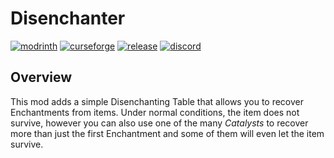 # Disenchanter

[![modrinth](https://img.shields.io/badge/-modrinth-gray?style=for-the-badge&labelColor=green&labelWidth=15&logo=appveyor&logoColor=white)](https://modrinth.com/mod/disenchanter)
[![curseforge](https://img.shields.io/badge/-CurseForge-gray?style=for-the-badge&logo=curseforge&labelColor=orange)](https://www.curseforge.com/minecraft/mc-mods/disenchanter)
[![release](https://img.shields.io/github/v/release/glisco03/disenchanter?logo=github&style=for-the-badge)](https://github.com/glisco03/disenchanter/releases)
[![discord](https://img.shields.io/discord/825828008644313089?label=wisp%20forest&logo=discord&logoColor=white&style=for-the-badge)](https://discord.gg/xrwHKktV2d)

## Overview

This mod adds a simple Disenchanting Table that allows you to recover Enchantments from items. Under normal conditions, the item does not survive,
however you can also use one of the many *Catalysts* to recover more than just the first Enchantment and some of them will even let the item survive.